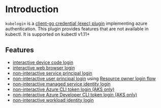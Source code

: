 # Introduction

`kubelogin` is a [client-go credential (exec) plugin](https://kubernetes.io/docs/reference/access-authn-authz/authentication/#client-go-credential-plugins) implementing azure authentication. This plugin provides features that are not available in kubectl. It is supported on kubectl v1.11+

## Features

- [interactive device code login](./concepts/login-modes/devicecode.md)
- [interactive web browser login](./concepts/login-modes/interactive.md)
- [non-interactive service principal login](./concepts/login-modes/sp.md)
- [non-interactive user principal login](./concepts/login-modes/ropc.md) using [Resource owner login flow](https://docs.microsoft.com/en-us/azure/active-directory/develop/v2-oauth-ropc)
- [non-interactive managed service identity login](./concepts/login-modes/msi.md)
- [non-interactive Azure CLI token login (AKS only)](./concepts/login-modes/azurecli.md)
- [non-interactive Azure Developer CLI token login (AKS only)](./concepts/login-modes/azd.md)
- [non-interactive workload identity login](./concepts/login-modes/workloadidentity.md)
